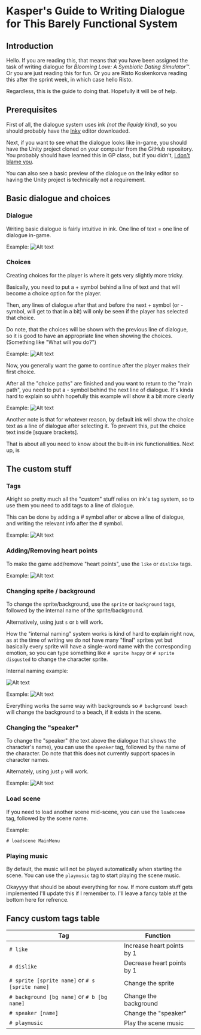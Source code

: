 # Kasper's Guide to Writing Dialogue for This Barely Functional System

## Introduction

Hello. If you are reading this, that means that you have been assigned the task of writing dialogue for <i>Blooming Love: A Symbiotic Dating Simulator™</i>. Or you are just reading this for fun. Or you are Risto Koskenkorva reading this after the sprint week, in which case hello Risto.

Regardless, this is the guide to doing that. Hopefully it will be of help.

## Prerequisites

First of all, the dialogue system uses ink <i>(not the liquidy kind)</i>, so you should probably have the [Inky](https://github.com/inkle/inky/releases/tag/0.14.1) editor downloaded.

Next, if you want to see what the dialogue looks like in-game, you should have the Unity project cloned on your computer from the GitHub repository. You probably should have learned this in GP class, but if you didn't, [I don't blame you](https://docs.github.com/en/desktop/adding-and-cloning-repositories/cloning-and-forking-repositories-from-github-desktop). 

You can also see a basic preview of the dialogue on the Inky editor so having the Unity project is technically not a requirement.


## Basic dialogue and choices

### Dialogue

Writing basic dialogue is fairly intuitive in ink. One line of text = one line of dialogue in-game. 

Example:
![Alt text](example_1.png)

### Choices

Creating choices for the player is where it gets very slightly more tricky.

Basically, you need to put a + symbol behind a line of text and that will become a choice option for the player.

Then, any lines of dialogue after that and before the next + symbol (or - symbol, will get to that in a bit) will only be seen if the player has selected that choice.

Do note, that the choices will be shown with the previous line of dialogue, so it is good to have an appropriate line when showing the choices. (Something like "What will you do?")

Example:
![Alt text](example_2.png)

Now, you generally want the game to continue after the player makes their first choice. 

After all the "choice paths" are finished and you want to return to the "main path", you need to put a - symbol behind the next line of dialogue. It's kinda hard to explain so uhhh hopefully this example will show it a bit more clearly

Example:
![Alt text](example_3.png)

Another note is that for whatever reason, by default ink will show the choice text as a line of dialogue after selecting it. To prevent this, put the choice text inside [square brackets].

That is about all you need to know about the built-in ink functionalities. Next up, is

## The custom stuff

### Tags

Alright so pretty much all the "custom" stuff relies on ink's tag system, so to use them you need to add tags to a line of dialogue.

This can be done by adding a # symbol after or above a line of dialogue, and writing the relevant info after the # symbol.

Example:
![Alt text](example_4.png)

### Adding/Removing heart points

To make the game add/remove "heart points", use the `like` or `dislike` tags.

Example:
![Alt text](example_5.png)

### Changing sprite / background

To change the sprite/background, use the `sprite` or `background` tags, followed by the internal name of the sprite/background.

Alternatively, using just `s` or `b` will work.

How the "internal naming" system works is kind of hard to explain right now, as at the time of writing we do not have many "final" sprites yet but basically every sprite will have a single-word name with the corresponding emotion, so you can type something like `# sprite happy` or `# sprite disgusted` to change the character sprite.

Internal naming example:

![Alt text](example_7.png)

Example:
![Alt text](example_8.png)

Everything works the same way with backgrounds so `# background beach` will change the background to a beach, if it exists in the scene.

### Changing the "speaker"

To change the "speaker" (the text above the dialogue that shows the character's name), you can use the `speaker` tag, followed by the name of the character. Do note that this does not currently support spaces in character names.

Alternately, using just `p` will work.

Example:
![Alt text](example_9.png)

### Load scene

If you need to load another scene mid-scene, you can use the `loadscene` tag, followed by the scene name.

Example:

`# loadscene MainMenu`

### Playing music

By default, the music will not be played automatically when starting the scene. You can use the `playmusic` tag to start playing the scene music.

Okayyyy that should be about everything for now. If more custom stuff gets implemented I'll update this if I remember to. I'll leave a fancy table at the bottom here for refrence.

## Fancy custom tags table

| Tag  | Function |
| ------------- | ------------- |
| `# like` | Increase heart points by 1  |
| `# dislike`  | Decrease heart points by 1  |
| `# sprite [sprite name]` or `# s [sprite name]`  | Change the sprite  |
| `# background [bg name]` or `# b [bg name]`  | Change the background  |
| `# speaker [name]`  | Change the "speaker"  |
| `# playmusic`  | Play the scene music  |